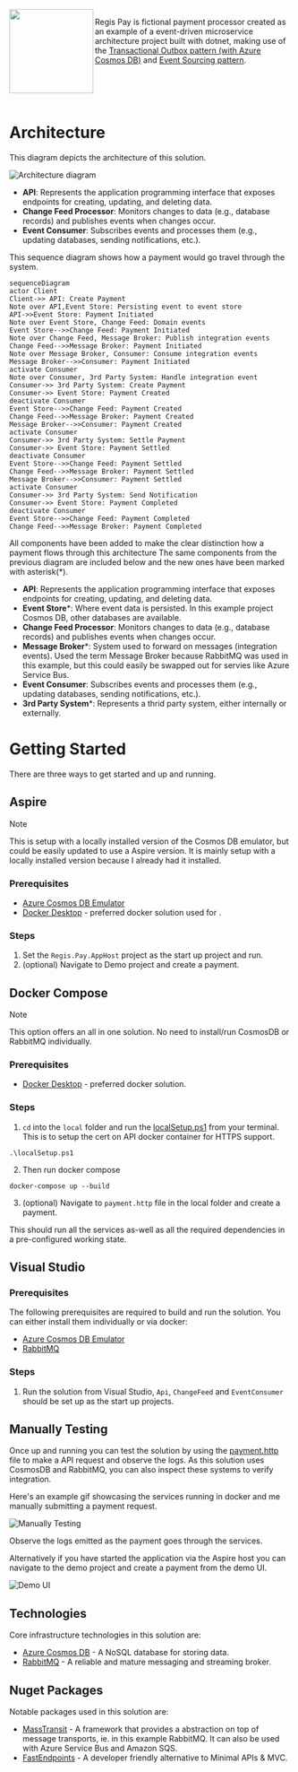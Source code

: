 <img src="regis-pay-logo.jpg" align="left" width="150px"/>

Regis Pay is fictional payment processor created as an example of a event-driven microservice architecture project built with dotnet, making use of the [Transactional Outbox pattern (with Azure Cosmos DB)](https://learn.microsoft.com/en-us/azure/architecture/databases/guide/transactional-outbox-cosmos) and [Event Sourcing pattern](https://learn.microsoft.com/en-us/azure/architecture/patterns/event-sourcing).

<br>
<br>
<br>

# Architecture

This diagram depicts the architecture of this solution.

![Architecture diagram](./docs/images/architecture.drawio.png)

- **API**: Represents the application programming interface that exposes endpoints for creating, updating, and deleting data.
- **Change Feed Processor**: Monitors changes to data (e.g., database records) and publishes events when changes occur.
- **Event Consumer**: Subscribes events and processes them (e.g., updating databases, sending notifications, etc.).

This sequence diagram shows how a payment would go travel through the system. 

```mermaid
sequenceDiagram
actor Client
Client->> API: Create Payment
Note over API,Event Store: Persisting event to event store
API->>Event Store: Payment Initiated
Note over Event Store, Change Feed: Domain events
Event Store-->>Change Feed: Payment Initiated
Note over Change Feed, Message Broker: Publish integration events
Change Feed-->>Message Broker: Payment Initiated
Note over Message Broker, Consumer: Consume integration events
Message Broker-->>Consumer: Payment Initiated
activate Consumer
Note over Consumer, 3rd Party System: Handle integration event
Consumer->> 3rd Party System: Create Payment
Consumer->> Event Store: Payment Created
deactivate Consumer
Event Store-->>Change Feed: Payment Created
Change Feed-->>Message Broker: Payment Created
Message Broker-->>Consumer: Payment Created
activate Consumer
Consumer->> 3rd Party System: Settle Payment
Consumer->> Event Store: Payment Settled
deactivate Consumer
Event Store-->>Change Feed: Payment Settled
Change Feed-->>Message Broker: Payment Settled
Message Broker-->>Consumer: Payment Settled
activate Consumer
Consumer->> 3rd Party System: Send Notification
Consumer->> Event Store: Payment Completed
deactivate Consumer
Event Store-->>Change Feed: Payment Completed
Change Feed-->>Message Broker: Payment Completed
```

All components have been added to make the clear distinction how a payment flows through this architecture 
The same components from the previous diagram are included below and the new ones have been marked with asterisk(*). 

- **API**: Represents the application programming interface that exposes endpoints for creating, updating, and deleting data.
- **Event Store***: Where event data is persisted. In this example project Cosmos DB, other databases are available.
- **Change Feed Processor**: Monitors changes to data (e.g., database records) and publishes events when changes occur.
- **Message Broker***: System used to forward on messages (integration events). Used the term Message Broker because RabbitMQ was used in this example, but this could easily be swapped out for servies like Azure Service Bus.
- **Event Consumer**: Subscribes events and processes them (e.g., updating databases, sending notifications, etc.).
- **3rd Party System***: Represents a thrid party system, either internally or externally.

# Getting Started

There are three ways to get started and up and running.

## Aspire

> [!NOTE]  
> This is setup with a locally installed version of the Cosmos DB emulator, but could be easily updated to use a Aspire version. It is mainly setup with a locally installed version because I already had it installed.

### Prerequisites

- [Azure Cosmos DB Emulator](https://learn.microsoft.com/en-us/azure/cosmos-db/how-to-develop-emulator?tabs=windows%2Ccsharp&pivots=api-nosql#install-the-emulator)
- [Docker Desktop](https://www.docker.com/get-started/) - preferred docker solution used for .

### Steps

1. Set the `Regis.Pay.AppHost` project as the start up project and run.
1. (optional) Navigate to Demo project and create a payment.

## Docker Compose

> [!NOTE]  
> This option offers an all in one solution. No need to install/run CosmosDB or RabbitMQ individually.

### Prerequisites

- [Docker Desktop](https://www.docker.com/get-started/) - preferred docker solution.

### Steps

1. `cd` into the `local` folder and run the [localSetup.ps1](local/localSetup.ps1) from your terminal. This is to setup the cert on API docker container for HTTPS support.

```
.\localSetup.ps1
```

2. Then run docker compose

```
docker-compose up --build
```

3. (optional) Navigate to `payment.http` file in the local folder and create a payment.

This should run all the services as-well as all the required dependencies in a pre-configured working state. 

## Visual Studio

### Prerequisites

The following prerequisites are required to build and run the solution. You can either install them individually or via docker:
- [Azure Cosmos DB Emulator](https://learn.microsoft.com/en-us/azure/cosmos-db/how-to-develop-emulator?tabs=windows%2Ccsharp&pivots=api-nosql#install-the-emulator)
- [RabbitMQ](https://www.rabbitmq.com/docs/download)

### Steps

1. Run the solution from Visual Studio, `Api`, `ChangeFeed` and `EventConsumer` should be set up as the start up projects.

## Manually Testing

Once up and running you can test the solution by using the [payment.http](local/payment.http) file to make a API request and observe the logs. As this solution uses CosmosDB and RabbitMQ, you can also inspect these systems to verify integration.

Here's an example gif showcasing the services running in docker and me manually submitting a payment request.

![Manually Testing](./docs/images/manual-test.gif)

Observe the logs emitted as the payment goes through the services.

Alternatively if you have started the application via the Aspire host you can navigate to the demo project and create a payment from the demo UI.

![Demo UI](./docs/images/regis-pay-aspire-demo.gif)


## Technologies

Core infrastructure technologies in this solution are:

- [Azure Cosmos DB](https://azure.microsoft.com/en-gb/products/cosmos-db) - A NoSQL database for storing data. 
- [RabbitMQ](https://www.rabbitmq.com/) - A reliable and mature messaging and streaming broker.

## Nuget Packages

Notable packages used in this solution are:

- [MassTransit](https://masstransit.io/) - A framework that provides a abstraction on top of message transports, ie. in this example RabbitMQ. It can also be used with Azure Service Bus and Amazon SQS.
- [FastEndpoints](https://fast-endpoints.com/) - A developer friendly alternative to Minimal APIs & MVC.
